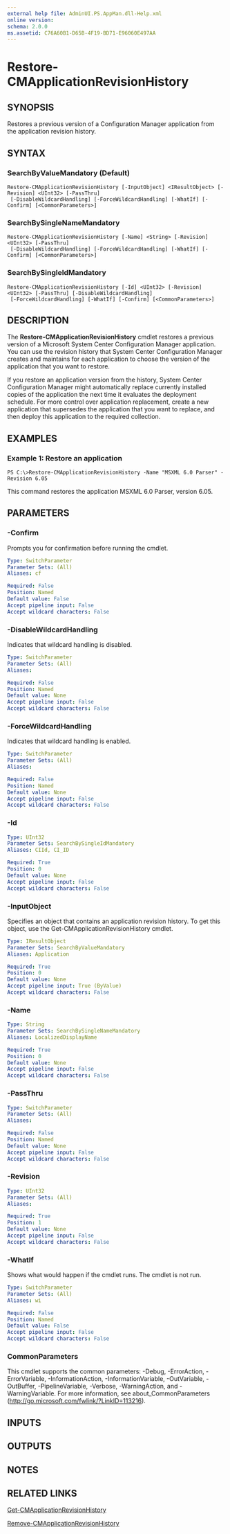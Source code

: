 ```yaml
---
external help file: AdminUI.PS.AppMan.dll-Help.xml
online version: 
schema: 2.0.0
ms.assetid: C76A60B1-D65B-4F19-BD71-E96060E497AA
---
```


# Restore-CMApplicationRevisionHistory

## SYNOPSIS
Restores a previous version of a Configuration Manager application from the application revision history.

## SYNTAX

### SearchByValueMandatory (Default)
```
Restore-CMApplicationRevisionHistory [-InputObject] <IResultObject> [-Revision] <UInt32> [-PassThru]
 [-DisableWildcardHandling] [-ForceWildcardHandling] [-WhatIf] [-Confirm] [<CommonParameters>]
```

### SearchBySingleNameMandatory
```
Restore-CMApplicationRevisionHistory [-Name] <String> [-Revision] <UInt32> [-PassThru]
 [-DisableWildcardHandling] [-ForceWildcardHandling] [-WhatIf] [-Confirm] [<CommonParameters>]
```

### SearchBySingleIdMandatory
```
Restore-CMApplicationRevisionHistory [-Id] <UInt32> [-Revision] <UInt32> [-PassThru] [-DisableWildcardHandling]
 [-ForceWildcardHandling] [-WhatIf] [-Confirm] [<CommonParameters>]
```

## DESCRIPTION
The **Restore-CMApplicationRevisionHistory** cmdlet restores a previous version of a Microsoft System Center Configuration Manager application.
You can use the revision history that System Center Configuration Manager creates and maintains for each application to choose the version of the application that you want to restore.

If you restore an application version from the history, System Center Configuration Manager might automatically replace currently installed copies of the application the next time it evaluates the deployment schedule.
For more control over application replacement, create a new application that supersedes the application that you want to replace, and then deploy this application to the required collection.

## EXAMPLES

### Example 1: Restore an application
```
PS C:\>Restore-CMApplicationRevisionHistory -Name "MSXML 6.0 Parser" -Revision 6.05
```

This command restores the application MSXML 6.0 Parser, version 6.05.

## PARAMETERS

### -Confirm
Prompts you for confirmation before running the cmdlet.

```yaml
Type: SwitchParameter
Parameter Sets: (All)
Aliases: cf

Required: False
Position: Named
Default value: False
Accept pipeline input: False
Accept wildcard characters: False
```

### -DisableWildcardHandling
Indicates that wildcard handling is disabled.

```yaml
Type: SwitchParameter
Parameter Sets: (All)
Aliases: 

Required: False
Position: Named
Default value: None
Accept pipeline input: False
Accept wildcard characters: False
```

### -ForceWildcardHandling
Indicates that wildcard handling is enabled.

```yaml
Type: SwitchParameter
Parameter Sets: (All)
Aliases: 

Required: False
Position: Named
Default value: None
Accept pipeline input: False
Accept wildcard characters: False
```

### -Id


```yaml
Type: UInt32
Parameter Sets: SearchBySingleIdMandatory
Aliases: CIId, CI_ID

Required: True
Position: 0
Default value: None
Accept pipeline input: False
Accept wildcard characters: False
```

### -InputObject
Specifies an object that contains an application revision history.
To get this object, use the Get-CMApplicationRevisionHistory cmdlet.

```yaml
Type: IResultObject
Parameter Sets: SearchByValueMandatory
Aliases: Application

Required: True
Position: 0
Default value: None
Accept pipeline input: True (ByValue)
Accept wildcard characters: False
```

### -Name


```yaml
Type: String
Parameter Sets: SearchBySingleNameMandatory
Aliases: LocalizedDisplayName

Required: True
Position: 0
Default value: None
Accept pipeline input: False
Accept wildcard characters: False
```

### -PassThru


```yaml
Type: SwitchParameter
Parameter Sets: (All)
Aliases: 

Required: False
Position: Named
Default value: None
Accept pipeline input: False
Accept wildcard characters: False
```

### -Revision


```yaml
Type: UInt32
Parameter Sets: (All)
Aliases: 

Required: True
Position: 1
Default value: None
Accept pipeline input: False
Accept wildcard characters: False
```

### -WhatIf
Shows what would happen if the cmdlet runs.
The cmdlet is not run.

```yaml
Type: SwitchParameter
Parameter Sets: (All)
Aliases: wi

Required: False
Position: Named
Default value: False
Accept pipeline input: False
Accept wildcard characters: False
```

### CommonParameters
This cmdlet supports the common parameters: -Debug, -ErrorAction, -ErrorVariable, -InformationAction, -InformationVariable, -OutVariable, -OutBuffer, -PipelineVariable, -Verbose, -WarningAction, and -WarningVariable. For more information, see about_CommonParameters (http://go.microsoft.com/fwlink/?LinkID=113216).

## INPUTS

## OUTPUTS

## NOTES

## RELATED LINKS

[Get-CMApplicationRevisionHistory](./Get-CMApplicationRevisionHistory.md)

[Remove-CMApplicationRevisionHistory](./Remove-CMApplicationRevisionHistory.md)


